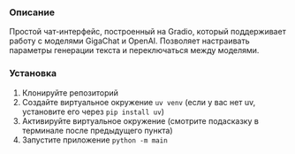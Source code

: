 ### Описание
Простой чат-интерфейс, построенный на Gradio, который поддерживает работу с моделями GigaChat и OpenAI. Позволяет настраивать параметры генерации текста и переключаться между моделями.

### Установка

1. Клонируйте репозиторий
2. Создайте виртуальное окружение `uv venv` (если у вас нет uv, установите его через `pip install uv`)
3. Активируйте виртуальное окружение (смотрите подасказку в терминале после предыдущего пункта)
4. Запустите приложение `python -m main`
